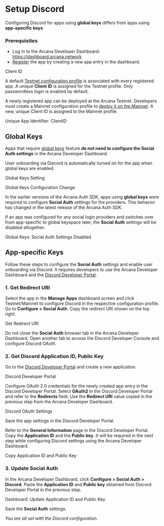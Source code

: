 # Setup Discord

Configuring Discord for apps using **global keys** differs from apps using **app-specific keys**.

### Prerequisites

- Log in to the Arcana Developer Dashboard: <https://dashboard.arcana.network>
- [Register](../../config-auth/register-app/) the app by creating a new app entry in the dashboard.

Client ID

A default [Testnet configuration profile](../../../deploy/deploy-app/) is associated with every registered app. A unique **Client ID** is assigned for the Testnet profile. Only passwordless login is enabled by default.

A newly registered app can be deployed at the Arcana Testnet. Developers must create a Mainnet configuration profile to [deploy it on the Mainnet](../../../deploy/migrate-testnet-mainnet/). A new, unique Client ID is assigned to the Mainnet profile.

Unique App Identifier: ClientID

## Global Keys

Apps that require [global keys](../../../concepts/keyspace-types/) feature **do not need to configure the Social Auth settings** in the Arcana Developer Dashboard.

User onboarding via Discord is automatically turned on for the app when global keys are enabled.

Global Keys Setting

Global Keys Configuration Change

In the earlier versions of the Arcana Auth SDK, apps using **global keys** were required to configure **Social Auth** settings for the providers. This behavior has changed in the latest release of the Arcana Auth SDK.

If an app was configured for any social login providers and switches over from app-specific to global keyspace later, the **Social Auth** settings will be disabled altogether.

Global Keys: Social Auth Settings Disabled

## App-specific Keys

Follow these steps to configure the **Social Auth** settings and enable user onboarding via Discord. It requires developers to use the Arcana Developer Dashboard and the [Discord Developer Portal](https://discord.com/developers/applications).

### 1. Get Redirect URI

Select the app in the **Manage Apps** dashboard screen and click Testnet/Mainnet to configure Discord in the respective configuration profile. Go to **Configure > Social Auth**. Copy the redirect URI shown on the top right.

Get Redirect URI

Do not close the **Social Auth** browser tab in the Arcana Developer Dashboard. Open another tab to access the Discord Developer Console and configure Discord OAuth.

### 2. Get Discord Application ID, Public Key

Go to the [Discord Developer Portal](https://discord.com/developers/applications) and create a new application.

Discord Developer Portal

Configure OAuth 2.0 credentials for the newly created app entry in the Discord Developer Portal. Select **OAuth2** in the Discord Developer Portal and refer to the **Redirects** field. Use the **Redirect URI** value copied in the previous step from the Arcana Developer Dashboard.

Discord OAuth Settings

Save the app settings in the Discord Developer Portal.

Refer to the **General Information** page in the Discord Developer Portal. Copy the **Application ID** and the **Public key**. It will be required in the next step while configuring Discord settings using the Arcana Developer Dashboard.

Copy Application ID and Public Key

### 3. Update Social Auth

In the Arcana Developer Dashboard, click **Configure > Social Auth > Discord**. Paste the **Application ID** and **Public key** obtained from Discord Developer Portal in the previous step.

Dashboard: Update Application ID and Public Key

Save the **Social Auth** settings.

*You are all set with the Discord configuration.*
